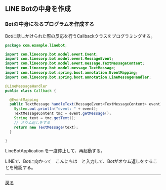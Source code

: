 ## LINE Botの中身を作成

### Botの中身になるプログラムを作成する

Botに話しかけられた際の反応を行うCallbackクラスをプログラミングする。

```java
package com.example.linebot;

import com.linecorp.bot.model.event.Event;
import com.linecorp.bot.model.event.MessageEvent;
import com.linecorp.bot.model.event.message.TextMessageContent;
import com.linecorp.bot.model.message.TextMessage;
import com.linecorp.bot.spring.boot.annotation.EventMapping;
import com.linecorp.bot.spring.boot.annotation.LineMessageHandler;

@LineMessageHandler
public class Callback {

  @EventMapping
  public TextMessage handleText(MessageEvent<TextMessageContent> event) {
    System.out.println("event: " + event);
    TextMessageContent tmc = event.getMessage();
    String text = tmc.getText();
    // オウム返しをする
    return new TextMessage(text);
  }

}
```

LineBotApplication を一度停止して、再起動する。

LINEで、Botに向かって　こんにちは　と入力して、Botがオウム返しをすることを確認する。

-----

[戻る](../README.md)
